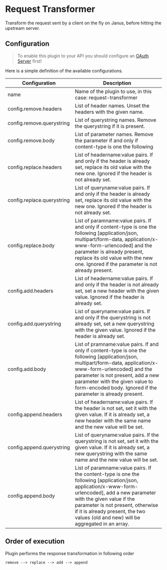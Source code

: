 # Request Transformer

Transform the request sent by a client on the fly on Janus, before hitting the upstream server.

## Configuration

> To enable this plugin to your API you should configure an [OAuth Server](auth/oauth.md) first!

Here is a simple definition of the available configurations.

| Configuration                 | Description                                                         |
|-------------------------------|---------------------------------------------------------------------|
| name                          | Name of the plugin to use, in this case: request-transformer        |
| config.remove.headers         | List of header names. Unset the headers with the given name.        |
| config.remove.querystring     | List of querystring names. Remove the querystring if it is present. |
| config.remove.body            | List of parameter names. Remove the parameter if and only if content-type is one the following  |
| config.replace.headers        | List of headername:value pairs. If and only if the header is already set, replace its old value with the new one. Ignored if the header is not already set.        |
| config.replace.querystring    | List of queryname:value pairs. If and only if the header is already set, replace its old value with the new one. Ignored if the header is not already set. |
| config.replace.body           | List of paramname:value pairs. If and only if content-type is one the following [application/json, multipart/form-data, application/x-www-form-urlencoded] and the parameter is already present, replace its old value with the new one. Ignored if the parameter is not already present.  |
| config.add.headers            | List of headername:value pairs. If and only if the header is not already set, set a new header with the given value. Ignored if the header is already set.        |
| config.add.querystring        | List of queryname:value pairs. If and only if the querystring is not already set, set a new querystring with the given value. Ignored if the header is already set. |
| config.add.body               | List of pramname:value pairs. If and only if content-type is one the following [application/json, multipart/form-data, application/x-www-form-urlencoded] and the parameter is not present, add a new parameter with the given value to form-encoded body. Ignored if the parameter is already present.  |
| config.append.headers         | List of headername:value pairs. If the header is not set, set it with the given value. If it is already set, a new header with the same name and the new value will be set.        |
| config.append.querystring     | 	List of queryname:value pairs. If the querystring is not set, set it with the given value. If it is already set, a new querystring with the same name and the new value will be set. |
| config.append.body            | List of paramname:value pairs. If the content-type is one the following [application/json, application/x-www-form-urlencoded], add a new parameter with the given value if the parameter is not present, otherwise if it is already present, the two values (old and new) will be aggregated in an array.  |

## Order of execution

Plugin performs the response transformation in following order

`remove --> replace --> add --> append`
